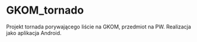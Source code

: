 # GKOM_tornado
Projekt tornada porywającego liście na GKOM, przedmiot na PW. Realizacja jako aplikacja Android.
